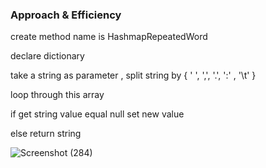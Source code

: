 ### Approach & Efficiency
create method name is HashmapRepeatedWord

declare dictionary

take a string as parameter , split string by { ' ', ',', '.', ':' , '\t' }

loop through this array

if get string value equal null set new value

else return string




![Screenshot (284)](https://user-images.githubusercontent.com/98957434/173257211-2849eab4-6251-40c6-aee7-2644e8483d07.png)

